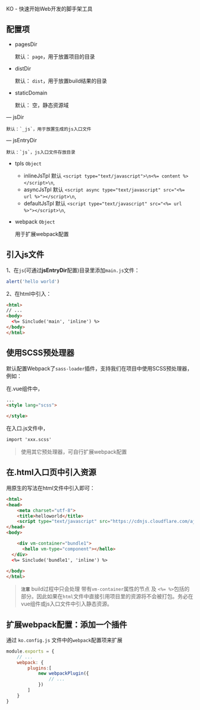 KO - 快速开始Web开发的脚手架工具

## 配置项

- pagesDir

	默认： `page`，用于放置项目的目录

- distDir
	
	默认： `dist`，用于放置build结果的目录

- staticDomain

	默认： 空，静态资源域

— jsDir

	默认：`_js`，用于放置生成的js入口文件

— jsEntryDir

	默认：`js`，js入口文件存放目录

- tpls `Object`
	
	- inlineJsTpl  默认 `<script type="text/javascript">\n<%= content %></script>\n`,
  - asyncJsTpl   默认 `<script async type="text/javascript" src="<%= url %>"></script>\n`,
  - defaultJsTpl 默认 `<script type="text/javascript" src="<%= url %>"></script>\n`,

- webpack `Object`
	
	用于扩展webpack配置


## 引入js文件


1、在`js`(可通过**jsEntryDir**配置)目录里添加`main.js`文件：

```js
alert('hello world')
```

2、在html中引入：

```html
<html>
// ...
<body>
  <%= Sinclude('main', 'inline') %>
</body>
</html>
```


## 使用SCSS预处理器

默认配置Webpack了`sass-loader`插件，支持我们在项目中使用SCSS预处理器，例如：

在.vue组件中，

```html
...
<style lang="scss">

</style>
```

在入口.js文件中，

```html
import 'xxx.scss'
```

> 使用其它预处理器，可自行扩展webpack配置

## 在.html入口页中引入资源

用原生的写法在html文件中引入即可：

```html
<html>
<head>
	<meta charset="utf-8">
	<title>helloworld</title>
	<script type="text/javascript" src="https://cdnjs.cloudflare.com/ajax/libs/jquery/3.1.1/jquery.min.js"></script>
</head>
<body>

	<div vm-container="bundle1">
      <hello vm-type="component"></hello>
  </div>
  <%= Sinclude('bundle1', 'inline') %>
  
</body>
</html>
```

> **`注意`**
build过程中只会处理 带有`vm-container`属性的节点 及 `<%= %>`包括的部分。因此如果在`html`文件中直接引用项目里的资源将不会被打包。务必在vue组件或js入口文件中引入静态资源。



## 扩展webpack配置：添加一个插件

通过 `ko.config.js` 文件中的`webpack`配置项来扩展

```js
module.exports = {
	// ...
	webpack: {
		plugins:[
			new webpackPlugin({
				// ...
			})
		]
	}
}
```
